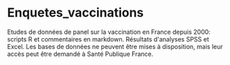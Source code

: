 # Enquetes_vaccinations
Etudes de données de panel sur la vaccination en France depuis 2000: scripts R et commentaires en markdown.
Résultats d'analyses SPSS et Excel. Les bases de données ne peuvent être mises à disposition, mais leur accès peut être demandé à Santé Publique France. 
